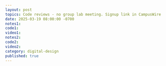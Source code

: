 ```yaml
---
layout: post
topics: Code reviews - no group lab meeting. Signup link in CampusWire
date: 2025-03-19 08:00:00 -0700
notes1: 
code1: 
video1: 
notes2: 
code2: 
video2: 
category: digital-design
published: true
---
```

